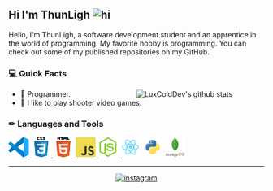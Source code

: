 ## Hi I'm ThunLigh <img src="https://user-images.githubusercontent.com/1303154/88677602-1635ba80-d120-11ea-84d8-d263ba5fc3c0.gif" width="28px" alt="hi">

Hello, I'm ThunLigh, a software development student and an apprentice in the world of programming. My favorite hobby is programming. You can check out some of my published repositories on my GitHub.

<h3>💻 Quick Facts</h3>
<p>
	<img align="right" alt="LuxColdDev's github stats" width="50%" src="https://github-readme-stats.vercel.app/api?username=LuxColdDev&show_icons=true&include_all_commits=true&theme=react">
</p>

- 🤖 Programmer.
- 🔪 I like to play shooter video games.

<h3>✏ Languages and Tools</h3>
<p>
	<a href="https://code.visualstudio.com/">
  		<code><img src="https://raw.githubusercontent.com/github/explore/80688e429a7d4ef2fca1e82350fe8e3517d3494d/topics/visual-studio-code/visual-studio-code.png" alt="Visual Studio Code" width="40" height="40" /></code>
  	</a>
  	<a href="https://www.w3schools.com/css/" target="_blank"> 
    	<code><img src="https://raw.githubusercontent.com/github/explore/80688e429a7d4ef2fca1e82350fe8e3517d3494d/topics/css/css.png" alt="CSS3" width="40" height="40"/></code>
	</a> 
	<a href="https://www.w3.org/html/" target="_blank"> 
  		<code><img src="https://raw.githubusercontent.com/github/explore/80688e429a7d4ef2fca1e82350fe8e3517d3494d/topics/html/html.png" alt="HTML5" width="40" height="40"/></code>
	</a> 
	<a href="https://www.javascript.com/" target="_blank"> 
  		<code><img src="https://github.com/devicons/devicon/blob/master/icons/javascript/javascript-original.svg" alt="JavaScript" width="40" height="40"/></code>
	</a> 
	<a href="https://nodejs.org" target="_blank"> 
  		<code><img src="https://github.com/devicons/devicon/blob/master/icons/nodejs/nodejs-original.svg" alt="Node.js" width="40" height="40"/></code>
	</a>
  		<code><img src="https://raw.githubusercontent.com/github/explore/80688e429a7d4ef2fca1e82350fe8e3517d3494d/topics/react/react.png" alt="React.js" width="40" height="40"/></code>
	</a> 
  		<code><img src="https://raw.githubusercontent.com/github/explore/80688e429a7d4ef2fca1e82350fe8e3517d3494d/topics/python/python.png" alt="Python" width="40" height="40"/></code>
	</a> 
	<a href="https://www.mongodb.com/">
		<code><img src="https://github.com/devicons/devicon/blob/master/icons/mongodb/mongodb-original-wordmark.svg" alt="MongoDB" width="40" height="40"/></code>
	</a>
</p>

---

<div align="center">
	</a>
	<a href="https://www.instagram.com/yxsif_bt/" target="_blank">
		<img src=https://img.shields.io/badge/instagram-%23000000.svg?&style=for-the-badge&logo=instagram&logoColor=white alt=instagram style="margin-bottom: 5px;" />
	</a>  
</div>  

